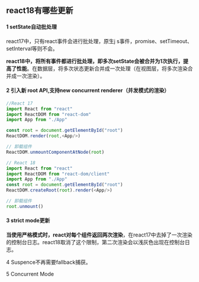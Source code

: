 ## react18有哪些更新

#### 1 setState自动批处理

react17中，只有react事件会进行批处理，原生j s事件，promise、setTimeout、setInterval等则不会。

**react18中，将所有事件都进行批处理，即多次setState会被合并为1次执行，提高了性能**。在数据层，将多次状态更新合并成一次处理（在视图层，将多次渲染合并成一次渲染）。



#### 2 引入新 root API,支持new concurrent renderer（并发模式的渲染） 

```javascript
//React 17
import React from "react"
import ReactDOM from "react-dom"
import App from "./App"

const root = document.getElementById("root")
ReactDOM.render(root,<App/>)

// 卸载组件
ReactDOM.unmountComponentAtNode(root)  

// React 18
import React from "react"
import ReactDOM from "react-dom/client"
import App from "./App"
const root = document.getElementById("root")
ReactDOM.createRoot(root).render(<App/>)

// 卸载组件
root.unmount()
```



#### 3 strict mode更新

**当使用严格模式时，react对每个组件返回两次渲染**，在react17中去掉了一次渲染的控制台日志。react18取消了这个限制，第二次渲染会以浅灰色出现在控制台日志。



4 Suspence不再需要fallback捕获。



5 Concurrent Mode
